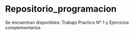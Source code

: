 # Repositorio_programacion

Se encuentran disponibles: Trabajo Practico N° 1 y Ejercicios complementarios

